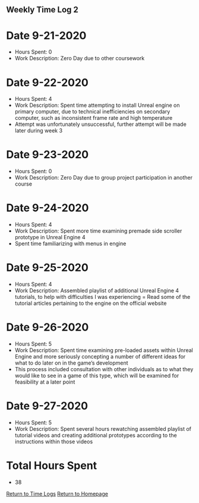 ## Weekly Time Log 2


# Date 9-21-2020
- Hours Spent: 0
- Work Description: Zero Day due to other coursework

# Date 9-22-2020
- Hours Spent: 4
- Work Description: Spent time attempting to install Unreal engine on primary computer, due to technical inefficiencies on secondary computer, such as inconsistent frame rate and high temperature
- Attempt was unfortunately unsuccessful, further attempt will be made later during week 3


# Date 9-23-2020
- Hours Spent: 0
- Work Description: Zero Day due to group project participation in another course

# Date 9-24-2020
- Hours Spent: 4
- Work Description: Spent more time examining premade side scroller prototype in Unreal Engine 4
- Spent time familiarizing with menus in engine 


# Date 9-25-2020
- Hours Spent: 4
- Work Description: Assembled playlist of additional Unreal Engine 4 tutorials, to help with difficulties I was experiencing
= Read some of the tutorial articles pertaining to the engine on the official website


# Date 9-26-2020
- Hours Spent: 5
- Work Description: Spent time examining pre-loaded assets within Unreal Engine and more seriously concepting a number of different ideas for what to do later on in the game’s development
- This process included consultation with other individuals as to what they would like to see in a game of this type, which will be examined for feasibility at a later point


# Date 9-27-2020
- Hours Spent: 5
- Work Description: Spent several hours rewatching assembled playlist of tutorial videos and creating additional prototypes according to the instructions within those videos

# Total Hours Spent
- 38

[Return to Time Logs](https://tkfromthe90s.github.io/TKfromthe90s.github.io-weekly-time-logs/)
[Return to Homepage](https://tkfromthe90s.github.io/)

```
